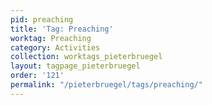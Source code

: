 ```yaml
---
pid: preaching
title: 'Tag: Preaching'
worktag: Preaching
category: Activities
collection: worktags_pieterbruegel
layout: tagpage_pieterbruegel
order: '121'
permalink: "/pieterbruegel/tags/preaching/"
---
```

